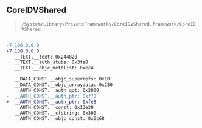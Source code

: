 ## CoreIDVShared

> `/System/Library/PrivateFrameworks/CoreIDVShared.framework/CoreIDVShared`

```diff

-7.106.0.0.0
+7.108.0.0.0
   __TEXT.__text: 0x244820
   __TEXT.__auth_stubs: 0x3fe0
   __TEXT.__objc_methlist: 0xec4

   __DATA_CONST.__objc_superrefs: 0x10
   __DATA_CONST.__objc_arraydata: 0x250
   __AUTH_CONST.__auth_got: 0x2000
-  __AUTH_CONST.__auth_ptr: 0xf70
+  __AUTH_CONST.__auth_ptr: 0xfe8
   __AUTH_CONST.__const: 0x13e30
   __AUTH_CONST.__cfstring: 0x300
   __AUTH_CONST.__objc_const: 0x6c68

```
